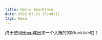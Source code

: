 ```yaml
---
title: Hello Sharktale
date: 2022-03-21 15:44:11
tags: Hexo
---
```

终于使用[Hexo](https://hexo.io/)建出来一个大概的的Sharktale啦！
